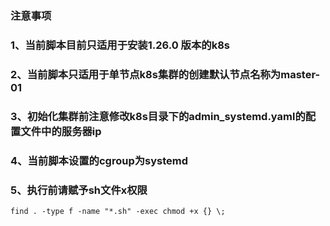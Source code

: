 ### 注意事项
### 1、当前脚本目前只适用于安装1.26.0 版本的k8s
### 2、当前脚本只适用于单节点k8s集群的创建默认节点名称为master-01
### 3、初始化集群前注意修改k8s目录下的admin_systemd.yaml的配置文件中的服务器ip
### 4、当前脚本设置的cgroup为systemd
### 5、执行前请赋予sh文件x权限
```shell
find . -type f -name "*.sh" -exec chmod +x {} \;
```

